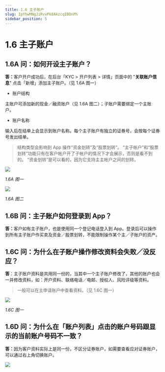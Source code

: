 ```yaml
---
title: 1.6 主子账户
slug: IpYhwMNgJiRvvPk8AkzcqIBOnPh
sidebar_position: 5
---
```



# 1.6 主子账户

## 1.6A 问：如何开设主子账户？

<b>答：</b>客户开户成功后，在后台「KYC &gt; 开户列表 &gt; 详情」页面中的 "<b>关联账户信息</b>" 点击「新增」添加主子账户。（见 1.6A 图一）

- 账户结构

主账户可添加新的现金／融资账户（见 1.6A 图二）；子账户需要绑定一个主账户。

- 账户名称

输入后在结单上会显示到账户名称。每个主子账户有独立的证券号，会按每个证券号发出结单。

> 结构类型会影响到 App 操作“资金划转”及“股票划转”。
“主子帐户”和“股票划转”功能只有在客户帐户开了子帐户的情况下才会展示，否则是看不到的。
“资金划转”是可以看的，因为它支持主主帐户之间的划转。

<img src="/assets/Snnnb2J3qoE2jZxwi91ccEI2njf.png" src-width="2506" src-height="888" align="center"/>

<em>1.6A 图一</em>

<img src="/assets/YSlabSrgOoJ7MSxze7EcueRMnUc.png" src-width="2360" src-height="1348" align="center"/>

<em>1.6A 图二</em>

## 1.6B 问：主子账户如何登录到 App？

<b>答：</b>客户如有主子账户，也是使用同一个登记电话登入到 App。登录后可以操作到所有主子账户作买卖及资金／股票划转，不能限制操作某个主／子账户的资产。

## 1.6C 问：为什么在子账户操作修改资料会失败／没反应？

<b>答</b>：主子账户资料是共用同一份的，当其中一个主子账户修改了，其他的账户也会一并修改资料，如：开户资料、联络电话／电邮、授权人、风险评级等资料。

> 一般可以在主申请账户中查看资料。（见 1.6C 图一）

<img src="/assets/Lt5gbqrIUoSUcaxpftYciY5AnSb.png" src-width="2508" src-height="1326" align="center"/>

<em>1.6C 图一</em>

## 1.6D 问：为什么在「账户列表」点击的账户号码跟显示的当前账户号码不一致？

<b>答：</b>因为客户资料实际上是同一份，不区分证券账户，如需要查看应对证券账户，可以通过右上角切换账户。

<img src="/assets/Z6vObj51GovxJKxRDzYcBXPRnVg.png" src-width="2682" src-height="1004" align="center"/>

